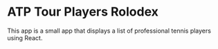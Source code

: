 # ATP Tour Players Rolodex
This app is a small app that displays a list of professional tennis players using React.
